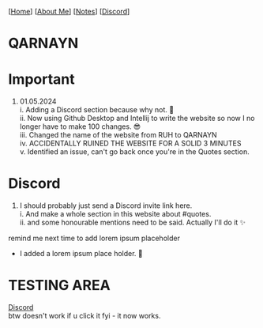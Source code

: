 <link rel="icon" href="favicon.ico">

[[Home](index.md)] [[About Me](ABOUT.md)] [[Notes](NOTES.md)] [[Discord](DISCORD.md)]

# QARNAYN

# Important
1. 01.05.2024    
   i. Adding a Discord section because why not. 🥰    
   ii. Now using Github Desktop and Intellij to write the website so now I no longer have to make 100 changes. 😎     
   iii. Changed the name of the website from RUH to QARNAYN      
   iv. ACCIDENTALLY RUINED THE WEBSITE FOR A SOLID 3 MINUTES    
   v. Identified an issue, can't go back once you're in the Quotes section.

# Discord
1. I should probably just send a Discord invite link here.     
  i. And make a whole section in this website about #quotes.     
  ii. and some honourable mentions need to be said. Actually I'll do it ✨    

remind me next time to add lorem ipsum placeholder    
- I added a lorem ipsum place holder. 💪

# TESTING AREA
[Discord](DISCORD.md)      
btw doesn't work if u click it fyi - it now works.
